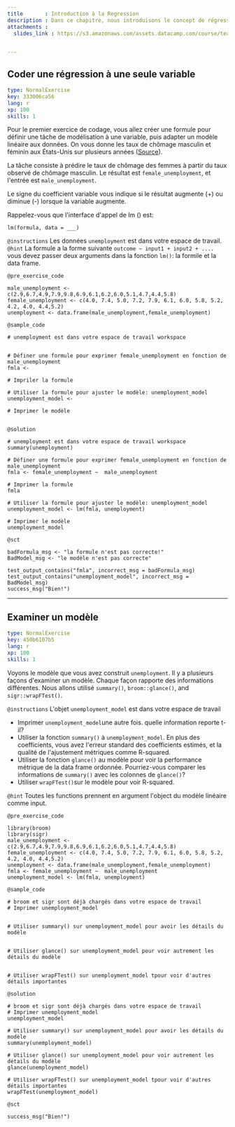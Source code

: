 ```yaml
---
title       : Introduction à la Regression
description : Dans ce chapitre, nous introduisons le concept de régression du point de vue de l'apprentissage automatique. Nous présenterons la méthode de régression fondamentale - la régression linéaire. Nous montrerons comment ajuster un modèle de régression linéaire et faire des prédictions à partir du modèle.
attachments :
  slides_link : https://s3.amazonaws.com/assets.datacamp.com/course/teach/slides_example.pdf


---
```

## Coder une régression à une seule variable

```yaml
type: NormalExercise
key: 333006ca56
lang: r
xp: 100
skills: 1
```

Pour le premier exercice de codage, vous allez créer une formule pour définir une tâche de modélisation à une variable, puis adapter un modèle linéaire aux données. On vous donne les taux de chômage masculin et féminin aux États-Unis sur plusieurs années ([Source](http://college.cengage.com/mathematics/brase/understandable_statistics/7e/students/datasets/slr/frames/slr02.html)).

La tâche consiste à prédire le taux de chômage des femmes à partir du taux observé de chômage masculin. Le résultat est `female_unemployment`, et l'entrée est `male_unemployment`.

Le signe du coefficient variable vous indique si le résultat augmente (+) ou diminue (-) lorsque la variable augmente.

Rappelez-vous que l'interface d'appel de lm () est:

`lm(formula, data = ___)`

`@instructions`
Les données `unemployment` est dans votre espace de travail.
`@hint`
La formule a la forme suivante `outcome ~ input1 + input2 + ....`
vous devez passer deux arguments dans la fonction `lm()`: la formile et la data frame.

`@pre_exercise_code`
```{r}
male_unemployment <- c(2.9,6.7,4.9,7.9,9.8,6.9,6.1,6.2,6.0,5.1,4.7,4.4,5.8)
female_unemployment <- c(4.0, 7.4, 5.0, 7.2, 7.9, 6.1, 6.0, 5.8, 5.2, 4.2, 4.0, 4.4,5.2)
unemployment <- data.frame(male_unemployment,female_unemployment) 
```

`@sample_code`
```{r}
# unemployment est dans votre espace de travail workspace


# Définer une formule pour exprimer female_unemployment en fonction de male_unemployment
fmla <- 

# Impriler la formule

# Utiliser la formule pour ajuster le modèle: unemployment_model
unemployment_model <- 

# Imprimer le modèle


```

`@solution`
```{r}
# unemployment est dans votre espace de travail workspace
summary(unemployment)

# Définer une formule pour exprimer female_unemployment en fonction de male_unemployment
fmla <- female_unemployment ~  male_unemployment 

# Imprimer la formule
fmla

# Utiliser la formule pour ajuster le modèle: unemployment_model
unemployment_model <- lm(fmla, unemployment)

# Imprimer le modèle
unemployment_model
```

`@sct`
```{r}
badFormula_msg <- "la formule n'est pas correcte!"
BadModel_msg <- "le modèle n'est pas correcte"

test_output_contains("fmla", incorrect_msg = badFormula_msg)
test_output_contains("unemployment_model", incorrect_msg = BadModel_msg)
success_msg("Bien!")
```

---
## Examiner un modèle

```yaml
type: NormalExercise
key: 450b6107b5
lang: r
xp: 100
skills: 1
```
Voyons le modèle que vous avez construit `unemployment`. Il y a plusieurs façons d'examiner un modèle. Chaque façon rapporte des informations différentes.
Nous allons utilisé `summary()`, `broom::glance()`, and `sigr::wrapFTest()`.

`@instructions`
L'objet `unemployment_model` est dans votre espace de travail
- Imprimer `unemployment_model`une autre fois. quelle information reporte t-il?
- Utiliser la fonction  `summary()` à `unemployment_model`. En plus des coefficients, vous avez l'erreur standard des coefficients estimés, et  la qualité de l'ajustement métriques comme R-squared.
- Utiliser la fonction `glance()`  au modèle pour voir la performance métrique de la data frame ordonnée. Pourriez-vous comparer les informations de `summary()` avec les colonnes de `glance()`?
- Utiliser `wrapFTest()`sur le modèle pour voir R-squared.


`@hint`
Toutes les functions prennent en argument l'object du modèle linéaire comme input.

`@pre_exercise_code`
```{r}
library(broom)
library(sigr)
male_unemployment <- c(2.9,6.7,4.9,7.9,9.8,6.9,6.1,6.2,6.0,5.1,4.7,4.4,5.8)
female_unemployment <- c(4.0, 7.4, 5.0, 7.2, 7.9, 6.1, 6.0, 5.8, 5.2, 4.2, 4.0, 4.4,5.2)
unemployment <- data.frame(male_unemployment,female_unemployment) 
fmla <- female_unemployment ~  male_unemployment 
unemployment_model <- lm(fmla, unemployment)
```

`@sample_code`
```{r}
# broom et sigr sont déjà chargés dans votre espace de travail
# Imprimer unemployment_model


# Utiliser summary() sur unemployment_model pour avoir les détails du modèle


# Utiliser glance() sur unemployment_model pour voir autrement les détails du modèle


# Utiliser wrapFTest() sur unemployment_model tpour voir d'autres détails importantes

```

`@solution`
```{r}
# broom et sigr sont déjà chargés dans votre espace de travail
# Imprimer unemployment_model
unemployment_model

# Utiliser summary() sur unemployment_model pour avoir les détails du modèle
summary(unemployment_model)

# Utiliser glance() sur unemployment_model pour voir autrement les détails du modèle
glance(unemployment_model)

# Utiliser wrapFTest() sur unemployment_model tpour voir d'autres détails importantes
wrapFTest(unemployment_model)
```

`@sct`
```{r}
success_msg("Bien!")
```
